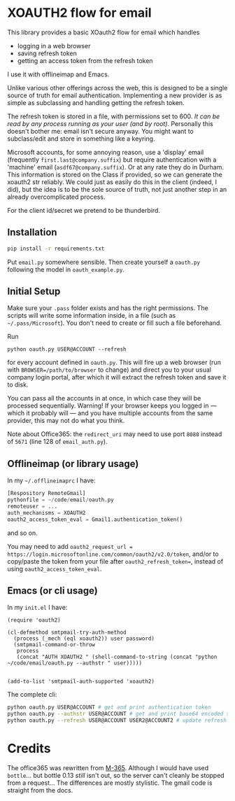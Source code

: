 # XOAUTH2 flow for email

This library provides a basic XOauth2 flow for email which handles

- logging in a web browser
- saving refresh token
- getting an access token from the refresh token

I use it with offlineimap and Emacs.

Unlike various other offerings across the web, this is designed to be a single
source of truth for email authentication. Implementing a new provider is as
simple as subclassing and handling getting the refresh token.

The refresh token is stored in a file, with permissions set to 600.  *It can be
read by any process running as your user (and by root)*.  Personally this
doesn't bother me: email isn't secure anyway.  You might want to subclass/edit
and store in something like a keyring.

Microsoft accounts, for some annoying reason, use a 'display' email (frequently
`first.last@company.suffix`) but require authentication with a 'machine' email
(`asdf67@company.suffix`). Or at any rate they do in Durham. This information is
stored on the Class if provided, so we can generate the xoauth2 str reliably. We
could just as easily do this in the client (indeed, I did), but the idea is to
be the sole source of truth, not just another step in an already overcomplicated
process.

For the client id/secret we pretend to be thunderbird.

## Installation

```bash
pip install -r requirements.txt
```
Put `email.py` somewhere sensible.  Then create yourself a `oauth.py` following
the model in `oauth_example.py`.

## Initial Setup
Make sure your `.pass` folder exists and has the right permissions. The scripts 
will write some information inside, in a file (such as `~/.pass/Microsoft`). You
don't need to create or fill such a file beforehand.

Run 

```
python oauth.py USER@ACCOUNT --refresh
```
for every account defined in `oauth.py`.  This
will fire up a web browser (run with `BROWSER=/path/to/browser` to change) and
direct you to your usual company login portal, after which it will extract the
refresh token and save it to disk. 

You can pass all the accounts in at once, in which case they will be processed
sequentially.  Warning!  If your browser keeps you logged in — which it probably
will — and you have multiple accounts from the same provider, this may not do
what you think.

Note about Office365: the `redirect_uri` may need to use port `8080` instead of `5671` (line 128 of `email_auth.py`).

## Offlineimap (or library usage)

In my `~/.offlineimaprc` I have:

```python
[Respository RemoteGmail]
pythonfile = ~/code/email/oauth.py
remoteuser = ...
auth_mechanisms = XOAUTH2
oauth2_access_token_eval = Gmail1.authentication_token()
```

and so on.

You may need to add `oauth2_request_url = https://login.microsoftonline.com/common/oauth2/v2.0/token`, and/or to copy/paste the token from your file after `oauth2_refresh_token=`, instead of using `oauth2_access_token_eval`.

## Emacs (or cli usage)

In my `init.el` I have:

```elisp
(require 'oauth2)

(cl-defmethod smtpmail-try-auth-method
  (process (_mech (eql xoauth2)) user password)
  (smtpmail-command-or-throw
   process
   (concat "AUTH XOAUTH2 " (shell-command-to-string (concat "python ~/code/email/oauth.py --authstr " user)))))


(add-to-list 'smtpmail-auth-supported 'xoauth2)
```

The complete cli:

```bash
python oauth.py USER@ACCOUNT # get and print authentication token
python oauth.py --authstr USER@ACCOUNT # get and print base64 encoded str for xoauth2
python oauth.py --refresh USER@ACCOUNT USER2@ACCOUNT2 # update refresh token for user.
```

# Credits
The office365 was rewritten from [M-365](https://github.com/UvA-FNWI/M365-IMAP).
Although I would have used `bottle`... but bottle 0.13 *still* isn't out, so the
server can't cleanly be stopped from a request... The differences are mostly
stylistic. The gmail code is straight from the docs.
